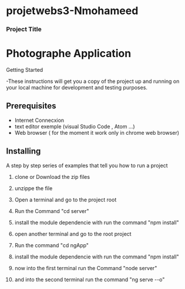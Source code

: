 # projetwebs3-Nmohameed

 ### Project Title
 
 
 # Photographe Application 


Getting Started

-These instructions will get you a copy of the project up and running on your local machine for development and testing purposes.


## Prerequisites

- Internet Connecxion
- text editor exemple (visual Studio Code , Atom ...)
- Web browser ( for the moment it work only in chrome web browser)


## Installing

A step by step series of examples that tell you how to run a project 


1) clone or Download the zip files 

2) unzippe the file 

3) Open a terminal and go to the project root 

4) Run the Command "cd server"

5) install the module dependencie with run the command "npm install" 

6) open another terminal and go to the root project 

7) Run the command "cd ngApp" 

8) install the module dependencie with run the command "npm install"

9) now into the first terminal run the Command "node server" 

10) and into the second terminal run the command "ng serve --o"
